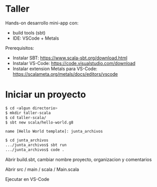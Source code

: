 # Taller 

Hands-on desarrollo mini-app con:

- build tools (sbt)
- IDE: VSCode + Metals

Prerequisitos:

- Instalar SBT: https://www.scala-sbt.org/download.html
- Instalar VS-Code: https://code.visualstudio.com/download
- Instalar extension Metals para VS-Code: https://scalameta.org/metals/docs/editors/vscode

# Iniciar un proyecto

```bash
$ cd <algun directorio>
$ mkdir taller-scala
$ cd taller-scala/
$ sbt new scala/hello-world.g8
```

```
name [Hello World template]: junta_archivos
```

```bash
$ cd junta_archivos
.../junta_archivos$ sbt run
.../junta_archivos$ code .
```

Abrir build.sbt, cambiar nombre proyecto, organizacion y comentarios

Abrir src / main / scala / Main.scala

Ejecutar en VS-Code